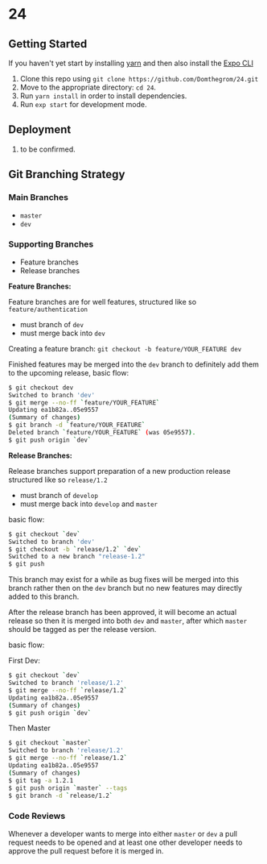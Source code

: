 # 24

## Getting Started

If you haven't yet start by installing [yarn](https://yarnpkg.com/en/) and then also install the [Expo CLI](https://docs.expo.io/versions/latest/guides/exp-cli.html)

1. Clone this repo using `git clone https://github.com/Domthegrom/24.git`
2. Move to the appropriate directory: `cd 24`.
3. Run `yarn install` in order to install dependencies.
4. Run `exp start` for development mode.

## Deployment

1. to be confirmed.

## Git Branching Strategy

### Main Branches

- `master`
- `dev`

### Supporting Branches

- Feature branches
- Release branches

**Feature Branches:**

Feature branches are for well features, structured like so `feature/authentication`

- must branch of `dev`
- must merge back into `dev`

Creating a feature branch: `git checkout -b feature/YOUR_FEATURE dev`

Finished features may be merged into the `dev` branch to definitely add them to the upcoming release, basic flow:

```bash
$ git checkout dev
Switched to branch 'dev'
$ git merge --no-ff `feature/YOUR_FEATURE`
Updating ea1b82a..05e9557
(Summary of changes)
$ git branch -d `feature/YOUR_FEATURE`
Deleted branch `feature/YOUR_FEATURE` (was 05e9557).
$ git push origin `dev`
```

**Release Branches:**

Release branches support preparation of a new production release structured like so `release/1.2`

- must branch of `develop`
- must merge back into `develop` and `master`

basic flow:

```bash
$ git checkout `dev`
Switched to branch 'dev'
$ git checkout -b `release/1.2` `dev`
Switched to a new branch "release-1.2"
$ git push
```

This branch may exist for a while as bug fixes will be merged into this branch rather then on the `dev` branch but no new features may directly added to this branch.

After the release branch has been approved, it will become an actual release so then it is merged into both `dev` and `master`, after which `master` should be tagged as per the release version.

basic flow:

First Dev:

```bash
$ git checkout `dev`
Switched to branch 'release/1.2'
$ git merge --no-ff `release/1.2`
Updating ea1b82a..05e9557
(Summary of changes)
$ git push origin `dev`
```

Then Master

```bash
$ git checkout `master`
Switched to branch 'release/1.2'
$ git merge --no-ff `release/1.2`
Updating ea1b82a..05e9557
(Summary of changes)
$ git tag -a 1.2.1
$ git push origin `master` --tags
$ git branch -d `release/1.2`
```

### Code Reviews

Whenever a developer wants to merge into either `master` or `dev` a pull request needs to be opened and at least one other developer needs to approve the pull request before it is merged in.
